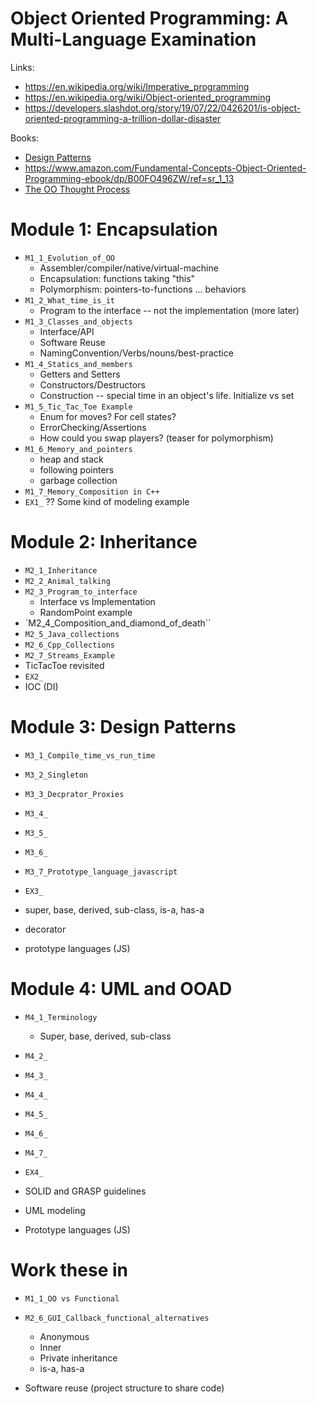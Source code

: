 # Object Oriented Programming: A Multi-Language Examination

Links:
  - https://en.wikipedia.org/wiki/Imperative_programming
  - https://en.wikipedia.org/wiki/Object-oriented_programming
  - https://developers.slashdot.org/story/19/07/22/0426201/is-object-oriented-programming-a-trillion-dollar-disaster
  
Books:
  - [Design Patterns](https://www.amazon.com/dp/0201633612?tag=bizzi0d-20)
  - https://www.amazon.com/Fundamental-Concepts-Object-Oriented-Programming-ebook/dp/B00FO496ZW/ref=sr_1_13
  - [The OO Thought Process](https://www.amazon.com/dp/B004Z6EWBI?tag=bizzi0d-20)
  
# Module 1: Encapsulation
  - `M1_1_Evolution_of_OO`
    - Assembler/compiler/native/virtual-machine
    - Encapsulation: functions taking "this" 
    - Polymorphism: pointers-to-functions ... behaviors
  - `M1_2_What_time_is_it`
    - Program to the interface -- not the implementation (more later)
  - `M1_3_Classes_and_objects`
    - Interface/API
    - Software Reuse
    - NamingConvention/Verbs/nouns/best-practice
  - `M1_4_Statics_and_members`
     - Getters and Setters
     - Constructors/Destructors
     - Construction -- special time in an object's life. Initialize vs set
  - `M1_5_Tic_Tac_Toe Example`
    - Enum for moves? For cell states?
    - ErrorChecking/Assertions
    - How could you swap players? (teaser for polymorphism)
  - `M1_6_Memory_and_pointers`
      - heap and stack
      - following pointers
      - garbage collection
  - `M1_7_Memory_Composition in C++`
  - `EX1_` ?? Some kind of modeling example

# Module 2: Inheritance
  - `M2_1_Inheritance`  
  - `M2_2_Animal_talking`
  - `M2_3_Program_to_interface` 
    - Interface vs Implementation
    - RandomPoint example
  - `M2_4_Composition_and_diamond_of_death``
  - `M2_5_Java_collections`
  - `M2_6_Cpp_Collections`
  - `M2_7_Streams_Example`
  - TicTacToe revisited
  - `EX2_`
  - IOC (DI)

# Module 3: Design Patterns
  - `M3_1_Compile_time_vs_run_time`
  - `M3_2_Singleton`
  - `M3_3_Decprator_Proxies`
  - `M3_4_`
  - `M3_5_`
  - `M3_6_`
  - `M3_7_Prototype_language_javascript`
  - `EX3_`
  
  - super, base, derived, sub-class, is-a, has-a
  - decorator
  - prototype languages (JS)

# Module 4: UML and OOAD
  - `M4_1_Terminology`
    - Super, base, derived, sub-class
  - `M4_2_`
  - `M4_3_`
  - `M4_4_`
  - `M4_5_`
  - `M4_6_`
  - `M4_7_`
  - `EX4_`
  
  - SOLID and GRASP guidelines
  - UML modeling
  - Prototype languages (JS)
    
# Work these in
  - `M1_1_OO vs Functional`
  - `M2_6_GUI_Callback_functional_alternatives`
      - Anonymous
      - Inner
      - Private inheritance
      - is-a, has-a  

  - Software reuse (project structure to share code)
